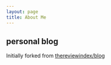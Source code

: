 ```yaml
---
layout: page
title: About Me
---
```

## personal blog


Initially forked from [thereviewindex/blog](https://github.com/thereviewindex/blog)
